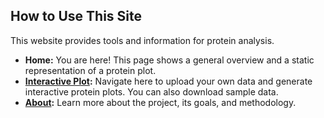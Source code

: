 ## How to Use This Site

This website provides tools and information for protein analysis.

* **Home:** You are here! This page shows a general overview and a static representation of a protein plot.
* **[Interactive Plot](/interactive):** Navigate here to upload your own data and generate interactive protein plots. You can also download sample data.
* **[About](/about):** Learn more about the project, its goals, and methodology.
